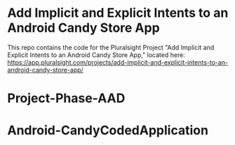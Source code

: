 # Add Implicit and Explicit Intents to an Android Candy Store App

This repo contains the code for the Pluralsight Project "Add Implicit and Explicit Intents to an Android Candy Store App," located here: https://app.pluralsight.com/projects/add-implicit-and-explicit-intents-to-an-android-candy-store-app/
# Project-Phase-AAD
# Android-CandyCodedApplication
